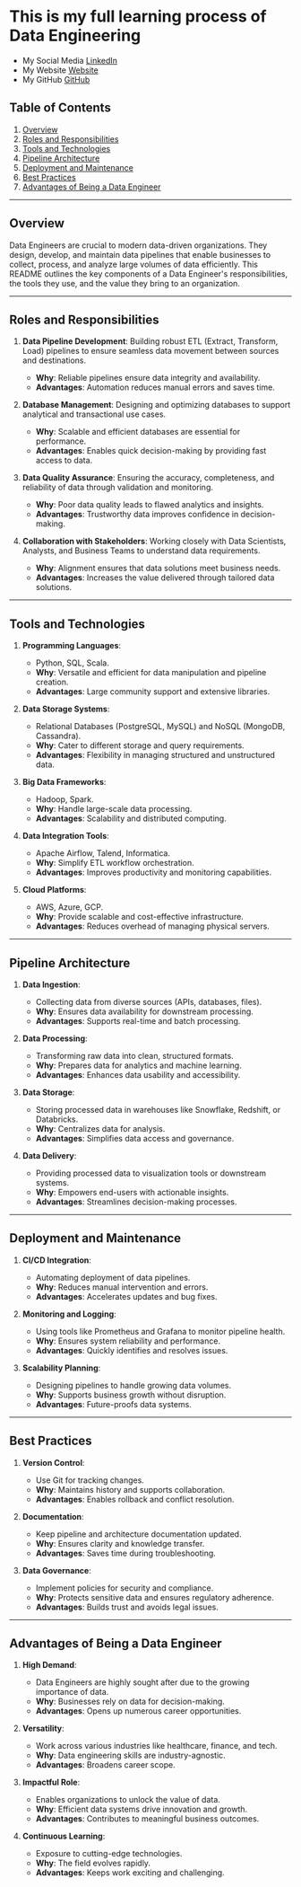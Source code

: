 # This is my full learning process of Data Engineering

- My Social Media [LinkedIn](https://www.linkedin.com/in/mdjamilakhtar786/)
- My Website [Website](https://jamil-dev-in.vercel.app/)
- My GitHub [GitHub](https://github.com/mdjamilakhtar793)

## Table of Contents

1. [Overview](#overview)
2. [Roles and Responsibilities](#roles-and-responsibilities)
3. [Tools and Technologies](#tools-and-technologies)
4. [Pipeline Architecture](#pipeline-architecture)
5. [Deployment and Maintenance](#deployment-and-maintenance)
6. [Best Practices](#best-practices)
7. [Advantages of Being a Data Engineer](#advantages-of-being-a-data-engineer)

---

## Overview

Data Engineers are crucial to modern data-driven organizations. They design, develop, and maintain data pipelines that enable businesses to collect, process, and analyze large volumes of data efficiently. This README outlines the key components of a Data Engineer's responsibilities, the tools they use, and the value they bring to an organization.

---

## Roles and Responsibilities

1. **Data Pipeline Development**: Building robust ETL (Extract, Transform, Load) pipelines to ensure seamless data movement between sources and destinations.

   - **Why**: Reliable pipelines ensure data integrity and availability.
   - **Advantages**: Automation reduces manual errors and saves time.

2. **Database Management**: Designing and optimizing databases to support analytical and transactional use cases.

   - **Why**: Scalable and efficient databases are essential for performance.
   - **Advantages**: Enables quick decision-making by providing fast access to data.

3. **Data Quality Assurance**: Ensuring the accuracy, completeness, and reliability of data through validation and monitoring.

   - **Why**: Poor data quality leads to flawed analytics and insights.
   - **Advantages**: Trustworthy data improves confidence in decision-making.

4. **Collaboration with Stakeholders**: Working closely with Data Scientists, Analysts, and Business Teams to understand data requirements.
   - **Why**: Alignment ensures that data solutions meet business needs.
   - **Advantages**: Increases the value delivered through tailored data solutions.

---

## Tools and Technologies

1. **Programming Languages**:

   - Python, SQL, Scala.
   - **Why**: Versatile and efficient for data manipulation and pipeline creation.
   - **Advantages**: Large community support and extensive libraries.

2. **Data Storage Systems**:

   - Relational Databases (PostgreSQL, MySQL) and NoSQL (MongoDB, Cassandra).
   - **Why**: Cater to different storage and query requirements.
   - **Advantages**: Flexibility in managing structured and unstructured data.

3. **Big Data Frameworks**:

   - Hadoop, Spark.
   - **Why**: Handle large-scale data processing.
   - **Advantages**: Scalability and distributed computing.

4. **Data Integration Tools**:

   - Apache Airflow, Talend, Informatica.
   - **Why**: Simplify ETL workflow orchestration.
   - **Advantages**: Improves productivity and monitoring capabilities.

5. **Cloud Platforms**:
   - AWS, Azure, GCP.
   - **Why**: Provide scalable and cost-effective infrastructure.
   - **Advantages**: Reduces overhead of managing physical servers.

---

## Pipeline Architecture

1. **Data Ingestion**:

   - Collecting data from diverse sources (APIs, databases, files).
   - **Why**: Ensures data availability for downstream processing.
   - **Advantages**: Supports real-time and batch processing.

2. **Data Processing**:

   - Transforming raw data into clean, structured formats.
   - **Why**: Prepares data for analytics and machine learning.
   - **Advantages**: Enhances data usability and accessibility.

3. **Data Storage**:

   - Storing processed data in warehouses like Snowflake, Redshift, or Databricks.
   - **Why**: Centralizes data for analysis.
   - **Advantages**: Simplifies data access and governance.

4. **Data Delivery**:
   - Providing processed data to visualization tools or downstream systems.
   - **Why**: Empowers end-users with actionable insights.
   - **Advantages**: Streamlines decision-making processes.

---

## Deployment and Maintenance

1. **CI/CD Integration**:

   - Automating deployment of data pipelines.
   - **Why**: Reduces manual intervention and errors.
   - **Advantages**: Accelerates updates and bug fixes.

2. **Monitoring and Logging**:

   - Using tools like Prometheus and Grafana to monitor pipeline health.
   - **Why**: Ensures system reliability and performance.
   - **Advantages**: Quickly identifies and resolves issues.

3. **Scalability Planning**:
   - Designing pipelines to handle growing data volumes.
   - **Why**: Supports business growth without disruption.
   - **Advantages**: Future-proofs data systems.

---

## Best Practices

1. **Version Control**:

   - Use Git for tracking changes.
   - **Why**: Maintains history and supports collaboration.
   - **Advantages**: Enables rollback and conflict resolution.

2. **Documentation**:

   - Keep pipeline and architecture documentation updated.
   - **Why**: Ensures clarity and knowledge transfer.
   - **Advantages**: Saves time during troubleshooting.

3. **Data Governance**:
   - Implement policies for security and compliance.
   - **Why**: Protects sensitive data and ensures regulatory adherence.
   - **Advantages**: Builds trust and avoids legal issues.

---

## Advantages of Being a Data Engineer

1. **High Demand**:

   - Data Engineers are highly sought after due to the growing importance of data.
   - **Why**: Businesses rely on data for decision-making.
   - **Advantages**: Opens up numerous career opportunities.

2. **Versatility**:

   - Work across various industries like healthcare, finance, and tech.
   - **Why**: Data engineering skills are industry-agnostic.
   - **Advantages**: Broadens career scope.

3. **Impactful Role**:

   - Enables organizations to unlock the value of data.
   - **Why**: Efficient data systems drive innovation and growth.
   - **Advantages**: Contributes to meaningful business outcomes.

4. **Continuous Learning**:
   - Exposure to cutting-edge technologies.
   - **Why**: The field evolves rapidly.
   - **Advantages**: Keeps work exciting and challenging.
